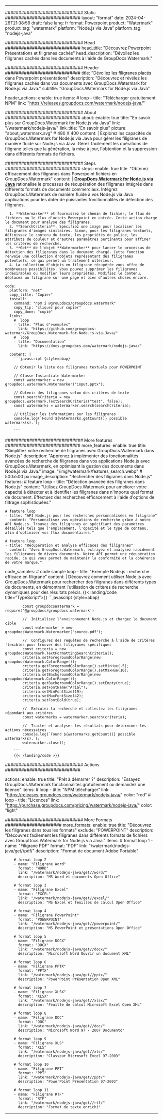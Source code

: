 
---
############################# Static ############################
layout: "format"
date:  2024-04-26T21:38:59
draft: false
lang: fr
format: Powerpoint
product: "Watermark"
product_tag: "watermark"
platform: "Node.js via Java"
platform_tag: "nodejs-java"

############################# Head ############################
head_title: "Découvrez Powerpoint Présentations et filigranes cachés"
head_description: "Dévoilez les filigranes cachés dans les documents à l'aide de GroupDocs.Watermark."

############################# Header ############################
title: "Dévoilez les filigranes placés dans Powerpoint présentations" 
description: "Découvrez et révélez les filigranes cachés dans vos documents avec GroupDocs.Watermark for Node.js via Java."
subtitle: "GroupDocs.Watermark for Node.js via Java" 

header_actions:
  enable: true
  items:
    #  loop
    - title: "Télécharger gratuitement NPM"
      link: "https://releases.groupdocs.com/watermark/nodejs-java/"
      
############################# About ############################
about:
    enable: true
    title: "En savoir plus sur GroupDocs.Watermark for Node.js via Java"
    link: "/watermark/nodejs-java/"
    link_title: "En savoir plus"
    picture: "about_watermark.svg" # 480 X 400
    content: |
       Explorez les capacités de GroupDocs.Watermark for Node.js via Java pour gérer les filigranes de manière fluide sur Node.js via Java. Gérez facilement les opérations de filigrane telles que la génération, la mise à jour, l'obtention et la suppression dans différents formats de fichiers.

############################# Steps ############################
steps:
    enable: true
    title: "Obtenez efficacement des filigranes dans Powerpoint fichiers en GroupDocs.Watermark"
    content: |
      **[GroupDocs.Watermark for Node.js via Java](https://products.groupdocs.com/watermark/nodejs-java/)** rationalise le processus de récupération des filigranes intégrés dans différents formats de documents commerciaux. Intégrez GroupDocs.Watermark de manière fluide à vos Node.js via Java applications pour les doter de puissantes fonctionnalités de détection des filigranes.
      
      1. **Watermarker** et fournissez le chemin de fichier, le flux de fichiers ou le flux d'octets Powerpoint en entrée. Cette action charge le document pour analyse des filigranes.
      2. **SearchCriteria**. Spécifiez une image pour localiser les filigranes d'images similaires. Sinon, pour les filigranes textuels, définissez le contenu du texte, les propriétés de police, les attributs de couleur et d'autres paramètres pertinents pour affiner les critères de recherche.
      3. **Get** de l'objet **Watermarker** pour lancer le processus de détection des filigranes dans le document chargé. Cette fonction renvoie une collection d'objets représentant des filigranes potentiels, ce qui permet un traitement ultérieur.
      4. La collection d'objets en filigrane récupérée vous offre de nombreuses possibilités. Vous pouvez supprimer les filigranes indésirables ou modifier leurs propriétés. Modifiez le contenu, déplacez un filigrane sur une page et bien d'autres choses encore.
   
    code:
      platform: "net"
      copy_title: "Copier"
      install:
        command: "npm i @groupdocs/groupdocs.watermark"
        copy_tip: "cliquez pour copier"
        copy_done: "copié"
      links:
        #  loop
        - title: "Plus d'exemples"
          link: "https://github.com/groupdocs-watermark/GroupDocs.Watermark-for-Node.js-via-Java/"
        #  loop
        - title: "Documentation"
          link: "https://docs.groupdocs.com/watermark/nodejs-java/"
          
      content: |
        ```javascript {style=abap}

        // Obtenir la liste des filigranes textuels pour POWERPOINT

        // Classe Instantiate Watermarker
        const watermarker = new groupdocs.watermark.Watermarker("input.pptx");
        
        // Obtenir des filigranes selon des critères de texte
        const searchCriteria = new groupdocs.watermark.TextSearchCriteria("test", false);
        const watermarks = watermarker.search(searchCriteria);

        // Utiliser les informations sur les filigranes
        console.log(`Found ${watermarks.getCount()} possible watermark(s).`);
        
        ```            

############################# More features ############################
more_features:
  enable: true
  title: "Simplifiez votre recherche de filigranes avec GroupDocs.Watermark dans Node.js"
  description: "Apprenez à implémenter des fonctionnalités avancées de recherche de filigranes dans vos applications Node.js avec GroupDocs.Watermark, en optimisant la gestion des documents dans Node.js via Java."
  image: "/img/watermark/features_search.webp" # 500x500 px
  image_description: "Rechercher des filigranes dans Node.js"
  features:
    # feature loop
    - title: "Détection avancée des filigranes dans Node.js"
      content: "Utilisez GroupDocs.Watermark pour améliorer votre capacité à détecter et à identifier les filigranes dans n'importe quel format de document. Effectuez des recherches efficacement à l'aide d'options de filtrage sophistiquées."

    # feature loop
    - title: "API Node.js pour les recherches personnalisées en filigrane"
      content: "Personnalisez vos opérations de recherche grâce à notre API Node.js. Trouvez des filigranes en spécifiant des paramètres détaillés tels que l'emplacement, l'opacité et le type de contenu, afin d'optimiser vos flux documentaires."

    # feature loop
    - title: "Récupération et analyse efficaces des filigranes"
      content: "Avec GroupDocs.Watermark, extrayez et analysez rapidement les filigranes de divers documents. Notre API permet une récupération rapide, ce qui vous permet de maintenir la conformité et la cohérence de votre marque."
      
  code_samples:
    # code sample loop
    - title: "Exemple Node.js : recherche efficace en filigrane"
      content: |
        Découvrez comment utiliser Node.js avec GroupDocs.Watermark pour rechercher des filigranes dans différents types de documents, en démontrant l'utilisation de critères de recherche dynamiques pour des résultats précis.
        {{< landing/code title="TypeScript">}}
        ```javascript {style=abap}
        
            const groupdocsWatermark = require('@groupdocs/groupdocs.watermark')

            //  Initialisez l'environnement Node.js et chargez le document cible
            const watermarker = new groupdocsWatermark.Watermarker("source.pdf");

            //  Configurez des requêtes de recherche à l'aide de critères flexibles pour trouver des filigranes spécifiques
            const criteria = new groupdocsWatermark.TextFormattingSearchCriteria();
            criteria.setForegroundColorRange(new groupdocsWatermark.ColorRange());
            criteria.getForegroundColorRange().setMinHue(-5);
            criteria.getForegroundColorRange().setMaxHue(10);
            criteria.setBackgroundColorRange(new groupdocsWatermark.ColorRange());
            criteria.getBackgroundColorRange().setEmpty(true);
            criteria.setFontName("Arial");
            criteria.setMinFontSize(19);
            criteria.setMaxFontSize(42);
            criteria.setFontBold(true);
  
            //  Exécutez la recherche et collectez les filigranes répondant aux critères
            const watermarks = watermarker.search(criteria);

            //  Traiter et analyser les résultats pour déterminer les actions nécessaires
            console.log(`Found ${watermarks.getCount()} possible watermark(s).`);
            watermarker.close();

        ```
        {{< /landing/code >}}


############################# Actions ############################

actions:
  enable: true
  title: "Prêt à démarrer ?"
  description: "Essayez GroupDocs.Watermark fonctionnalités gratuitement ou demandez une licence"
  items:
    #  loop
    - title: "NPM télécharger"
      link: "https://releases.groupdocs.com/watermark/nodejs-java/"
      color: "red"
        #  loop
    - title: "Licences"
      link: "https://purchase.groupdocs.com/pricing/watermark/nodejs-java/"
      color: "light"


############################# More Formats #####################
more_formats:
    enable: true
    title: "Découvrez les filigranes dans tous les formats"
    exclude: "POWERPOINT"
    description: "Découvrez facilement les filigranes dans différents formats de fichiers avec GroupDocs.Watermark for Node.js via Java."
    items: 
        # format loop 1
        - name: "Filigrane PDF"
          format: "PDF"
          link: "/watermark/nodejs-java/get//pdf/"
          description: "Format de document Adobe Portable"

        # format loop 2
        - name: "Filigrane Word"
          format: "WORD"
          link: "/watermark/nodejs-java/get//word/"
          description: "MS Word et documents Open Office"
          
        # format loop 3
        - name: "Filigrane Excel"
          format: "EXCEL"
          link: "/watermark/nodejs-java/get//excel/"
          description: "MS Excel et feuilles de calcul Open Office"

        # format loop 4
        - name: "Filigrane PowerPoint"
          format: "POWERPOINT"
          link: "/watermark/nodejs-java/get//powerpoint/"
          description: "MS PowerPoint et présentations Open Office"

        # format loop 5
        - name: "Filigrane DOCX"
          format: "DOCX"
          link: "/watermark/nodejs-java/get//docx/"
          description: "Microsoft Word Ouvrir un document XML"
          
        # format loop 6
        - name: "Filigrane PPTX"
          format: "PPTX"
          link: "/watermark/nodejs-java/get//pptx/"
          description: "PowerPoint Présentation Open XML"
          
        # format loop 7
        - name: "Filigrane XLSX"
          format: "XLSX"
          link: "/watermark/nodejs-java/get//xlsx/"
          description: "Feuille de calcul Microsoft Excel Open XML"

        # format loop 8
        - name: "Filigrane DOC"
          format: "DOC"
          link: "/watermark/nodejs-java/get//doc/"
          description: "Microsoft Word 97 - 2007 Documento"

        # format loop 9
        - name: "Filigrane XLS"
          format: "XLS"
          link: "/watermark/nodejs-java/get//xls/"
          description: "Classeur Microsoft Excel 97-2003"

        # format loop 10
        - name: "Filigrane PPT"
          format: "PPT"
          link: "/watermark/nodejs-java/get//ppt/"
          description: "PowerPoint Présentation 97-2003"

        # format loop 11
        - name: "Filigrane RTF"
          format: "RTF"
          link: "/watermark/nodejs-java/get//rtf/"
          description: "Format de texte enrichi"

---